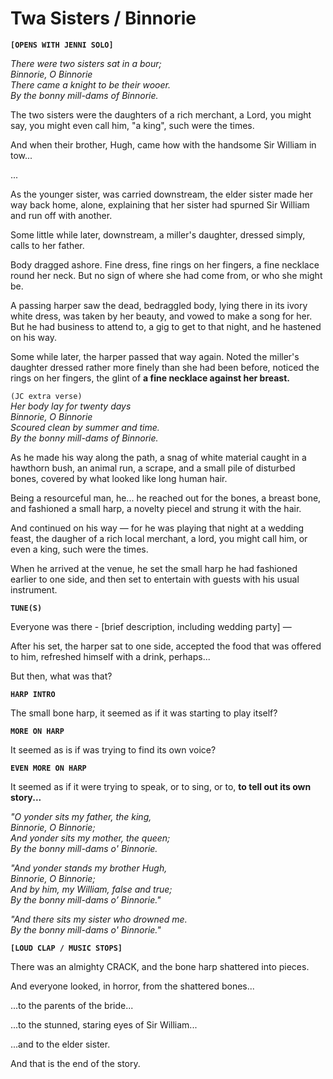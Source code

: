 # Twa Sisters / Binnorie

__`[OPENS WITH JENNI SOLO]`__

*There were two sisters sat in a bour;*  
  *Binnorie, O Binnorie*  
*There came a knight to be their wooer.*  
  *By the bonny mill-dams of Binnorie.*

The two sisters were the daughters of a rich merchant, a Lord, you might say, you might even call him, "a king", such were the times.

And when their brother, Hugh, came how with the handsome Sir William in tow...

...

As the younger sister, was carried downstream, the elder sister made her way back home, alone, explaining that her sister had spurned Sir William and run off with another.

Some little while later, downstream, a miller's daughter, dressed simply, calls to her father.

Body dragged ashore. Fine dress, fine rings on her fingers, a fine necklace round her neck. But no sign of where she had come from, or who she might be.

A passing harper saw the dead, bedraggled body, lying there in its ivory white dress, was taken by her beauty, and vowed to make a song for her. But he had business to attend to, a gig to get to that night, and he hastened on his way.

Some while later, the harper passed that way again. Noted the miller's daughter dressed rather more finely than she had been before, noticed the rings on her fingers, the glint of __a fine necklace against her breast.__

`(JC extra verse)`  
*Her body lay for twenty days*  
  *Binnorie, O Binnorie*  
*Scoured clean by summer and time.*  
  *By the bonny mill-dams of Binnorie.*

As he made his way along the path, a snag of white material caught in a hawthorn bush, an animal run, a scrape, and a small pile of disturbed bones, covered by what looked like long human hair.

Being a resourceful man, he... he reached out for the bones, a breast bone, and fashioned a small harp, a novelty piecel and strung it with the hair.

And continued on his way — for he was playing that night at a wedding feast, the daugher of a rich local merchant, a lord, you might call him, or even a king, such were the times.

When he arrived at the venue, he set the small harp he had fashioned earlier to one side, and then set to entertain with guests with his usual instrument.

__`TUNE(S)`__

Everyone was there - [brief description, including wedding party] —

After his set, the harper sat to one side, accepted the food that was offered to him, refreshed himself with a drink, perhaps...

But then, what was that?

__`HARP INTRO`__

The small bone harp, it seemed as if it was starting to play itself?

__`MORE ON HARP`__

It seemed as is if was trying to find its own voice?

__`EVEN MORE ON HARP`__

It seemed as if it were trying to speak, or to sing, or to, __to tell out its own story...__

*"O yonder sits my father, the king,*  
*Binnorie, O Binnorie;*  
*And yonder sits my mother, the queen;*  
*By the bonny mill-dams o' Binnorie.*

*"And yonder stands my brother Hugh,*  
*Binnorie, O Binnorie;*  
*And by him, my William, false and true;*  
*By the bonny mill-dams o’ Binnorie."*

*"And there sits my sister who drowned me.*  
*By the bonny mill-dams o' Binnorie."*

__`[LOUD CLAP / MUSIC STOPS]`__

There was an almighty CRACK, and the bone harp shattered into pieces.

And everyone looked, in horror, from the shattered bones...

...to the parents of the bride...

...to the stunned, staring eyes of Sir William...

...and to the elder sister.

And that is the end of the story.
